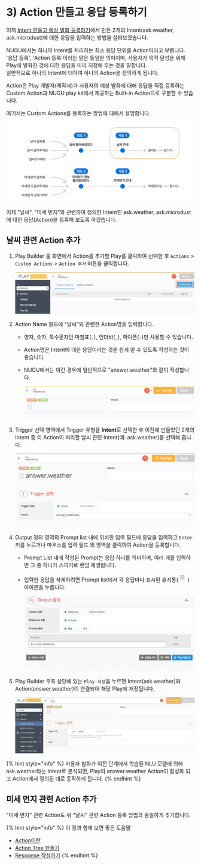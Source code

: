 # 3\) Action 만들고 응답 등록하기

이제 [Intent 만들고 예상 발화 등록하기](create-an-intent-and-custom-utterances.md)에서 만든 2개의 Intent\(ask.weather, ask.microdust\)에 대한 응답을 입력하는 방법을 살펴보겠습니다.

NUGU에서는 하나의 Intent를 처리하는 최소 응답 단위를 Action이라고 부릅니다.  
'응답 등록', 'Action 등록'이라는 말은 동일한 의미이며, 사용자가 목적 달성을 위해 Play에 발화한 것에 대한 응답을 미리 지정해 두는 것을 말합니다.  
일반적으로 하나의 Intent에 대하여 하나의 Action을 정의하게 됩니다.

Action은 Play 개발자\(제작사\)가 사용자의 예상 발화에 대해 응답을 직접 등록하는 Custom Action과 NUGU play kit에서 제공하는 Built-in Action으로 구분할 수 있습니다.

여기서는 Custom Actions를 등록하는 방법에 대해서 설명합니다.

![](../../.gitbook/assets/ch3_313_01%20%281%29.png)

이제 "날씨", "미세 먼지"와 관련하여 정의한 Intent인 ask.weather, ask.microdust에 대한 응답\(Action\)을 등록해 보도록 하겠습니다.

## 날씨 관련 Action 추가

1. Play Builder 홈 화면에서 Action를 추가할 Play를 클릭하여 선택한 후 `Actions` &gt; `Custom Actions` &gt; `Action 추가` 버튼을 클릭합니다.

   ![](../../.gitbook/assets/ch3_313_c01.png)   

2. Action Name 필드에 "날씨"와 관련한 Action명을 입력합니다.
   * 영자, 숫자, 특수문자인 마침표\(`.`\), 언더바\(`_`\), 하이픈\(`-`\)만 사용할 수 있습니다.
   * Action명은 Intent에 대한 응답이라는 것을 쉽게 알 수 있도록 작성하는 것이 좋습니다.
   * NUGU에서는 이런 경우에 일반적으로 "answer.weather"와 같이 작성합니다.

     ![](../../.gitbook/assets/ch3_313_c02.gif) 
3. Trigger 선택 영역에서 Trigger 유형을 **Intent**로 선택한 후 이전에 만들었던 2개의 Intent 중 이 Action이 처리할 날씨 관련 Intent\(예: ask.weather\)를 선택해 줍니다.

   ![](../../.gitbook/assets/ch3_313_c03%20%281%29.gif) 

4. Output 정의 영역의 Prompt list 내에 위치한 입력 필드에 응답을 입력하고 `Enter` 키를 누르거나 마우스를 입력 필드 외 영역을 클릭하여 Action을 등록합니다.
   * Prompt List 내에 작성된 Prompt는 응답 하나를 의미하며, 여러 개를 입력하면 그 중 하나가 스피커로 랜덤 재생됩니다.
   * 입력한 응답을 삭제하려면 Prompt list에서 각 응답마다 표시된 휴지통\(![](../../.gitbook/assets/trash.png)\) 아이콘을 누릅니다.

     ![](../../.gitbook/assets/ch3_313_c04.gif) 
5. Play Builder 우측 상단에 있는 `Play 저장`을 누르면 Intent\(ask.weather\)와 Action\(answer.weather\)이 연결되어 해당 Play에 저장됩니다.

   ![](../../.gitbook/assets/ch3_313_c05%20%281%29.png) 

{% hint style="info" %}
사용자 발화가 이전 단계에서 학습된 NLU 모델에 의해 ask.weather라는 Intent로 분석되면, Play의 answer.weather Action이 활성화 되고 Action에서 정의된 대로 동작하게 됩니다.
{% endhint %}

## 미세 먼지 관련 Action 추가

"미세 먼지" 관련 Action도 위 "날씨" 관련 Action 등록 방법과 동일하게 추가합니다.

{% hint style="info" %}
이 장과 함께 보면 좋은 도움말

* [Action이란](../define-an-action/)
* [Action Tree 만들기](../define-an-action/use-branch-actions.md)
* [Response 작성하기](../define-an-action/use-responses/)
{% endhint %}

